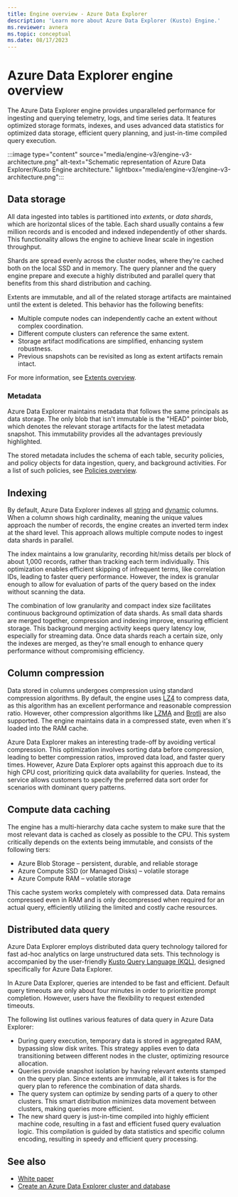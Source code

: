 ```yaml
---
title: Engine overview - Azure Data Explorer 
description: 'Learn more about Azure Data Explorer (Kusto) Engine.'
ms.reviewer: avnera
ms.topic: conceptual
ms.date: 08/17/2023
---
```

# Azure Data Explorer engine overview

The Azure Data Explorer engine provides unparalleled performance for ingesting and querying telemetry, logs, and time series data. It features optimized storage formats, indexes, and uses advanced data statistics for optimized data storage, efficient query planning, and just-in-time compiled query execution.

:::image type="content" source="media/engine-v3/engine-v3-architecture.png" alt-text="Schematic representation of Azure Data Explorer/Kusto Engine architecture." lightbox="media/engine-v3/engine-v3-architecture.png":::

## Data storage

All data ingested into tables is partitioned into *extents*, or *data shards*, which are horizontal slices of the table. Each shard usually contains a few million records and is encoded and indexed independently of other shards. This functionality allows the engine to achieve linear scale in ingestion throughput.

Shards are spread evenly across the cluster nodes, where they're cached both on the local SSD and in memory. The query planner and the query engine prepare and execute a highly distributed and parallel query that benefits from this shard distribution and caching.

Extents are immutable, and all of the related storage artifacts are maintained until the extent is deleted. This behavior has the following benefits:

* Multiple compute nodes can independently cache an extent without complex coordination.
* Different compute clusters can reference the same extent.
* Storage artifact modifications are simplified, enhancing system robustness.
* Previous snapshots can be revisited as long as extent artifacts remain intact.

For more information, see [Extents overview](kusto/management/extents-overview.md).

### Metadata

Azure Data Explorer maintains metadata that follows the same principals as data storage. The only blob that isn't immutable is the "HEAD" pointer blob, which denotes the relevant storage artifacts for the latest metadata snapshot. This immutability provides all the advantages previously highlighted.

The stored metadata includes the schema of each table, security policies, and policy objects for data ingestion, query, and background activities. For a list of such policies, see [Policies overview](kusto/management/policies.md).

## Indexing

By default, Azure Data Explorer indexes all [string](kusto/query/scalar-data-types/string.md) and [dynamic](kusto/query/scalar-data-types/dynamic.md) columns. When a column shows high cardinality, meaning the unique values approach the number of records, the engine creates an inverted term index at the shard level. This approach allows multiple compute nodes to ingest data shards in parallel.

The index maintains a low granularity, recording hit/miss details per block of about 1,000 records, rather than tracking each term individually. This optimization enables efficient skipping of infrequent terms, like correlation IDs, leading to faster query performance. However, the index is granular enough to allow for evaluation of parts of the query based on the index without scanning the data.

The combination of low granularity and compact index size facilitates continuous background optimization of data shards. As small data shards are merged together, compression and indexing improve, ensuring efficient storage. This background merging activity keeps query latency low, especially for streaming data. Once data shards reach a certain size, only the indexes are merged, as they're small enough to enhance query performance without compromising efficiency.

## Column compression

Data stored in columns undergoes compression using standard compression algorithms. By default, the engine uses [LZ4](https://en.wikipedia.org/wiki/LZ4_(compression_algorithm)) to compress data, as this algorithm has an excellent performance and reasonable compression ratio. However, other compression algorithms like [LZMA](https://en.wikipedia.org/wiki/Lempel%E2%80%93Ziv%E2%80%93Markov_chain_algorithm) and [Brotli](https://en.wikipedia.org/wiki/Brotli) are also supported. The engine maintains data in a compressed state, even when it's loaded into the RAM cache.

Azure Data Explorer makes an interesting trade-off by avoiding vertical compression. This optimization involves sorting data before compression, leading to better compression ratios, improved data load, and faster query times. However, Azure Data Explorer opts against this approach due to its high CPU cost, prioritizing quick data availability for queries. Instead, the service allows customers to specify the preferred data sort order for scenarios with dominant query patterns.

## Compute data caching

The engine has a multi-hierarchy data cache system to make sure that the most relevant data is cached as closely as possible to the CPU. This system critically depends on the extents being immutable, and consists of the following tiers:

* Azure Blob Storage – persistent, durable, and reliable storage
* Azure Compute SSD (or Managed Disks) – volatile storage
* Azure Compute RAM – volatile storage

This cache system works completely with compressed data. Data remains compressed even in RAM and is only decompressed when required for an actual query, efficiently utilizing the limited and costly cache resources.

## Distributed data query

Azure Data Explorer employs distributed data query technology tailored for fast ad-hoc analytics on large unstructured data sets. This technology is accompanied by the user-friendly [Kusto Query Language (KQL)](kusto/query/index.md), designed specifically for Azure Data Explorer.

In Azure Data Explorer, queries are intended to be fast and efficient. Default query timeouts are only about four minutes in order to prioritize prompt completion. However, users have the flexibility to request extended timeouts.

The following list outlines various features of data query in Azure Data Explorer:

* During query execution, temporary data is stored in aggregated RAM, bypassing slow disk writes. This strategy applies even to data transitioning between different nodes in the cluster, optimizing resource allocation.
* Queries provide snapshot isolation by having relevant extents stamped on the query plan. Since extents are immutable, all it takes is for the query plan to reference the combination of data shards.
* The query system can optimize by sending parts of a query to other clusters. This smart distribution minimizes data movement between clusters, making queries more efficient.
* The new shard query is just-in-time compiled into highly efficient machine code, resulting in a fast and efficient fused query evaluation logic. This compilation is guided by data statistics and specific column encoding, resulting in speedy and efficient query processing.

## See also

* [White paper](https://azure.microsoft.com/resources/azure-data-explorer/)
* [Create an Azure Data Explorer cluster and database](create-cluster-and-database.md)

